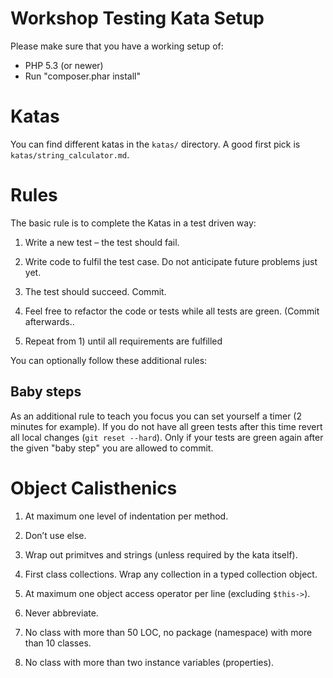 # Workshop Testing Kata Setup

Please make sure that you have a working setup of:

* PHP 5.3 (or newer)
* Run "composer.phar install"

# Katas

You can find different katas in the `katas/` directory. A good first pick is
`katas/string_calculator.md`.

# Rules

The basic rule is to complete the Katas in a test driven way:

1. Write a new test – the test should fail.

2. Write code to fulfil the test case. Do not anticipate future problems just
   yet.

3. The test should succeed. Commit.

4. Feel free to refactor the code or tests while all tests are green. (Commit
   afterwards..

5. Repeat from 1) until all requirements are fulfilled

You can optionally follow these additional rules:

## Baby steps

As an additional rule to teach you focus you can set yourself a timer (2
minutes for example). If you do not have all green tests after this time revert
all local changes (`git reset --hard`). Only if your tests are green again
after the given "baby step" you are allowed to commit.

# Object Calisthenics

1. At maximum one level of indentation per method.

2. Don’t use else.

3. Wrap out primitves and strings (unless required by the kata itself).

4. First class collections. Wrap any collection in a typed collection object.

5. At maximum one object access operator per line (excluding `$this->`).

6. Never abbreviate.

7. No class with more than 50 LOC, no package (namespace) with more than 10
   classes.

8. No class with more than two instance variables (properties).

